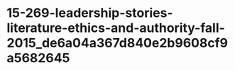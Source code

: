 # 15-269-leadership-stories-literature-ethics-and-authority-fall-2015_de6a04a367d840e2b9608cf9a5682645